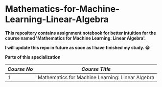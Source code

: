 # Mathematics-for-Machine-Learning-Linear-Algebra
**This repository contains assignment notebook for better intuition for the course named 'Mathematics for Machine Learning: Linear Algebra'.**

**I will update this repo in future as soon as I have finished my study. :grinning:**

**Parts of this specialization**

_Course No_ | _Course Title_
------------ | -------------
1   | Mathematics for Machine Learning: Linear Algebra
